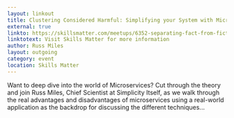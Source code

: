 ```yaml
---
layout: linkout
title: Clustering Considered Harmful: Simplifying your System with Microservices
external: true
linkto: https://skillsmatter.com/meetups/6352-separating-fact-from-fiction-what-do-microservices-really-look-like
linktotext: Visit Skills Matter for more information
author: Russ Miles
layout: outgoing
category: event
location: Skills Matter
---
```

Want to deep dive into the world of Microservices? Cut through the theory and join Russ Miles, Chief Scientist at Simplicity Itself, as we walk through the real advantages and disadvantages of microservices using a real-world application as the backdrop for discussing the different techniques...